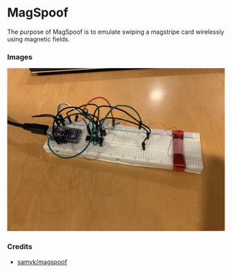 # MagSpoof

The purpose of MagSpoof is to emulate swiping a magstripe card wirelessly using magnetic fields.

### Images

![](on_breadboard.JPG)

### Credits
- [samyk/magspoof](https://github.com/samyk/magspoof/)
